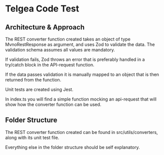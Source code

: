 # Telgea Code Test

## Architecture & Approach

The REST converter function created takes an object of type MvnoRestResponse as argument, and uses Zod to validate the data. The validation schema assumes all values are mandatory.

If validation fails, Zod throws an error that is preferably handled in a try/catch block in the API-request function.

If the data passes validation it is manually mapped to an object that is then returned from the function.

Unit tests are created using Jest.

In index.ts you will find a simple function mocking an api-request that will show how the converter function can be used.

## Folder Structure

The REST converter function created can be found in src/utils/converters, along with its unit test file.

Everything else in the folder structure should be self explanatory.
